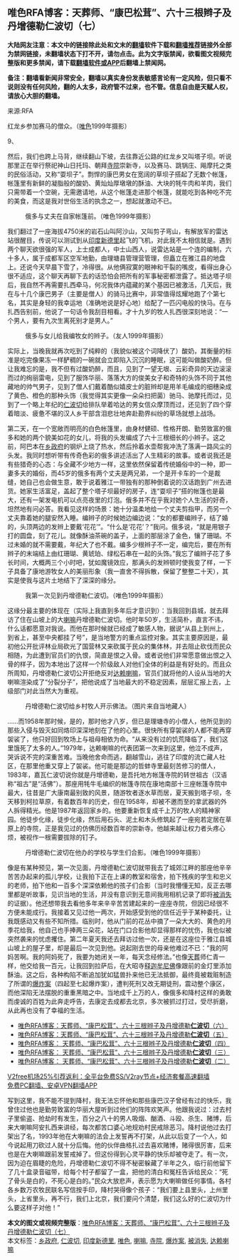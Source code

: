  <h2>唯色RFA博客：天葬师、“康巴松茸”、六十三根辫子及丹增德勒仁波切（七）</h2> <p class="notice"><b>大陆网友注意：本文中的链接除此处和文末的<a href="https://github.com/bannedbook/fanqiang" >翻墙</a>软件下载和<a href="https://github.com/killgcd/justmysocks/blob/master/README.md">翻墙推荐</a>链接外全部为禁网链接，未翻墙状态下打不开，请勿点击。此为文字版禁闻，欲看图文视频完整版和更多禁闻，请下载<a href="https://github.com/bannedbook/fanqiang">翻墙软件或APP</a>后翻墙上禁闻网。</p><p>备注：翻墙看新闻非常安全，翻墙以真实身份发表敏感言论有一定风险，但只看不说则没有任何风险，翻的人太多，政府管不过来，也不管。信息自由是天赋人权，请放心大胆的翻墙。</b></p>  <div class="entry"> <p>来源:RFA</p> <p>红龙乡参加赛马的僧众。（<a href="https://www.bannedbook.org/bnews/tag/%E5%94%AF%E8%89%B2/" class="st_tag internal_tag" rel="tag" title="标签 唯色 下的日志">唯色</a>1999年摄影）             </p> <p>9、</p> <p>然后，我们也跨上马背，继续翻山下坡，去往靠近公路的红龙乡又叫塔子坝。听说那里正在举行祭祀神山日托玛、朝拜<a href="https://www.bannedbook.org/bnews/tag/%e5%af%ba%e9%99%a2/" class="st_tag internal_tag" rel="tag" title="标签 寺院 下的日志">寺院</a>崇新寺，以及赛马、跳锅庄、飚摩托之类的民俗活动，又称“耍坝子”。剽悍的康巴男女在宽阔的草坝子搭起了无数个帐篷，帐篷里有新鲜的凝脂般的酸奶、黄灿灿厚墩墩的酥油、大块的牦牛肉和羊肉，我们只需带着一个空碗，无需邀请地，从这个帐篷走进那个帐篷，就能吃到各种吃不完的美食，而这是我对世俗生活的执念之一，想起就激动不已。</p>  <p><figure> <figcaption>俄多与丈夫在自家帐篷前。（唯色1999年摄影）</figcaption></figure> </p> <p>我们翻过了一座海拔4750米的岩石山叫阿沙山，又叫剪子弯山，有解放军的雷达站很醒目，传说可以测试到从<a href="https://www.bannedbook.org/bnews/tag/%e5%8d%b0%e5%ba%a6%e6%96%b0%e5%be%b7%e9%87%8c/" class="st_tag internal_tag" rel="tag" title="标签 印度新德里 下的日志">印度新德里</a>起飞的飞机，对此我不太相信就是。遇到两个聊天欲很强的军人，上士成都人，中士山西人，说雷达站是一个连的编制，六十多人，属于成都军区空军地勤，由理塘县管理营管理，但矗立在雅江县的地盘上。还说今天早晨下雪了，冷得很。从他俩寂寞的眼神和干裂的嘴皮，看得出身心很不适应，这个聊天再聊下去的话恐怕会把所有的军事秘密都泄露了。抵达塔子坝后，我自然不再需要扎西牵马，何况我体内蕴藏的某个基因已被激活，几天后，我在与十几个康巴男子（主要是僧人）的骑马比赛中，非常值得炫耀地跑了个第七名，其实是身轻的我幸运地（准确地说是好心地）给配了一匹闪电般的快马。在与扎西告别前，他说了一句话令我刮目相看。才十九岁的牧人扎西很深刻地说：“一个男人，要有九次生离死别才是男人。”</p> <p><figure> <figcaption>俄多与女儿给我编牧女的辫子。（友人1999年摄影）</figcaption></figure> </p> <p>实际上，当晚我就再次吃到了纯粹的（我貌似被这个词降伏了）酸奶，其衡量的标准是吃完像果冻一样酽稠的一碗就会立即陷入沉沉的睡眠，这可能叫做酸奶醉。但让我难忘的是，我不但有过酸奶醉，而且，见到了一望无垠、云彩奇异的天边滚滚而过的绚丽雷电，见到了服饰华丽、落落大方的俊美女子和奇特的头饰不同于其他藏地的帅气男子，见到了僧人们戴着酷似嬉皮士的脏辫却是用羊毛编成的细穗染成了黄色、橙色的那种头饰（我觉得其实更像一朵朵扫把菌）驰马、驰摩托而过，见到了一个略上年纪的<a href="https://www.bannedbook.org/bnews/tag/%e4%bb%81%e6%b3%a2%e5%88%87/" class="st_tag internal_tag" rel="tag" title="标签 仁波切 下的日志">仁波切</a>给排队举着哈达的男女信众摩顶而过，还见到了四个穿着暗淡、疲惫不堪的汉人乡干部含泪悲壮地奔赴勘界纠纷的草场就想上战场。</p>  <p></p> <p>第二天，在一个宽敞而明亮的白色帐篷里，由身材健硕、性格开朗、勤劳致富的俄多和她的两个貌美如花的女儿，将我的头发编成了六十三根细长的小辫子。这之前，阿巴本在<a href="https://www.bannedbook.org/bnews/tag/%E4%B9%A1%E6%94%BF%E5%BA%9C/" class="st_tag internal_tag" rel="tag" title="标签 乡政府 下的日志">乡政府</a>的钢炉上烧了热水，然后拎着水壶帮我冲洗了落满一路风尘的头发。我同时想听带有传奇色彩的俄多讲述活出了人生精彩的故事。或者说我还是有些猎奇的心态：与全藏不少地方一样，这里依然保留着传统婚俗中的一种，即一妻多夫的婚俗，而45岁的俄多有两个丈夫是两兄弟，一个是开卡车的一个是裁缝，她自己也会做生意，敢于说着雅江一带独有的那种倒着说的汉话跑到广州去进货。她家生活富足，盖起了整个塔子坝最好的房子，连“耍坝子”搭的帐篷也是最大，还有一架发电机可以点亮夜里的灯泡。俄多并不在乎我对她个人生活的好奇，坦然地有问必答。我看见这样的场景：她十分温柔地给一个丈夫剪指甲，而另一个丈夫靠着她的腿安然入睡。编辫子的时候她边编边说：“女的都要编辫子，结了婚的，头顶两边的发辫上要戴‘花花’”。“什么是‘花花’？”我问。俄多说，“就是用银子打的圆盘，刻了花儿。就像酥油茶碗的盖子，上面的那层涂了金色，镶了珊瑚。不过未婚的就不需要戴，年纪大了也不戴。编多少根辫子不一定，编完后，要在所有辫子的末端结上由红珊瑚、黄琥珀、绿松石串在一起的头饰。”我忘了编辫子花了多长时间，大概两三个小时吧，犹如魔镜效应，那满头的发辫顿时使我变了样，一下子具备了康地游牧女人的美丽形象（我一直舍不得拆散，保留了整整二十天），其实是使我与这片土地结下了深深的缘分。</p> <p><figure> <figcaption>我第一次见到丹增德勒仁波切。（唯色1999年摄影）</figcaption></figure> </p> <p>这缘分最主要的体现在（实际上我直到多年后才意识到）：当我回到县城，就去拜访了住在山坡上的大<a href="https://www.bannedbook.org/bnews/tag/%e5%96%87%e5%98%9b/" class="st_tag internal_tag" rel="tag" title="标签 喇嘛 下的日志">喇嘛</a>丹增德勒仁波切。他时年50岁，生活简朴，直言不讳，什么话都愿意对我说。而他在那时候就已经成了敏感人物，据说“从县上到州上，到省上，甚至中央都挂了号”，是当地警方的重点监控对象。其实主要原因是，最初他公开批评林业局砍光了国营林又来砍属于民众的集体林，并去阻止砍伐而民众相随，为此遭到官员们的仇恨，简直是恨之入骨。或者说他们非常愿意做出恨之入骨的样子，因为本地出了这样一个阶级敌人对他们全体的利益是有好处的。而且众所周知，丹增德勒仁波切公开拒绝反对<a href="https://www.bannedbook.org/bnews/tag/%e8%be%be%e8%b5%96%e5%96%87%e5%98%9b/" class="st_tag internal_tag" rel="tag" title="标签 达赖喇嘛 下的日志">达赖喇嘛</a>，官员们就将他的人设从当地的大喇嘛渲染成了“分裂分子”，把他说成了当地最大的不稳定因素，层层汇报上去，上级部门对此当然大为重视。</p>  <p><figure> <figcaption>丹增德勒仁波切给乡村牧人开示佛法。（图片来自当地藏人）</figcaption></figure> </p> <p>……而1958年那时候，是的，那时他才八岁，但已是理塘寺的小僧人，他所见到的那些入侵与毁灭如同烙印深深地刻在了他的心里。很快所有穿袈裟的人都不能再穿袈裟了，他只好回到牧场上与祖母相依为命。“从来没有过的饥荒降临了，我们这里饿死了太多的人。”1979年，达赖喇嘛的代表团第一次来到这里，他泣不成声，哭诉说不完的深重苦难。当晚他舍命而逃，翻越雪山，逃往了印度的流亡藏人社区，在那里他重又穿上了袈裟。他可能是那边的哲蚌寺里最刻苦修习的僧人，1983年，嘉瓦仁波切说你就是丹增德勒，是吾托地方帐篷寺院的转世祖古（汉语称“祖古”是“活佛”）。那座用牦牛毛编织的帐篷寺院在康地南部十三座帐篷寺院中最大，往昔是广大康南最别致的风景，随游牧者逐水草而居，夏天搬到塔子坝，冬天移到柯拉草原，有着数百年的历史，但在1958年，却被不邀而至的拿武器的外人拆得精光。他是1987年返回家乡的。他要重新恢复成千上万的牧人的精神家园。他徒步化缘，徒步化缘，然后用石头、泥土和木头修筑起了一座宛若定居在草原上的寺院，正是我见过的仿佛历经数百年的崇新寺。他越来越让权力者头疼心烦，被视作一根需要拔除的钉子。</p> <p><figure> <figcaption>丹增德勒仁波切在他办的学校与学生们合影。（唯色1999年摄影）</figcaption></figure> </p> <p>像是有某种预见，第一次见面，丹增德勒仁波切就带我去了城郊江畔的那座他辛辛苦苦办起来的孤儿学校，让我拍下正在上课的教室和宿舍，拍下残疾的学生和忠义的老师，拍下他和一百多个深深依赖他的孩子们合影（当时我懵懂无知，反正去哪里都是听故事，见识当地的生活，并没有意识到无意间我用相机记录了即将<a href="https://www.bannedbook.org/bnews/tag/%E8%A2%AB%E6%B6%88%E5%A4%B1/" class="st_tag internal_tag" rel="tag" title="标签 被消失 下的日志">被消失</a>的证据）。他还想带我去看他多年来辛辛苦苦建起来的一座座寺院，但因已经很不方便未能成行。我接着又见过他一两次，开始感受到他的信任近乎于某种委托，让我既感动又有些不知所措。临别时，他从门前的花丛中摘了一朵大大的、黄色的月季花给我，他自己也手捧两三朵花，站在门口合影他却显得那样的忧伤，我也似被突然袭来的忧虑攫住。第二年夏天我还去拜访过他一次，还是在这座位于雅江县城山坡上的屋子里，却是最后一次见到他。说起刚去世的母亲他难过不已：“我的阿妈苦啊。我的阿妈死了，我要为她闭关一年，每天念经修法。”也像<span class='wp_keywordlink'><a href="https://www.bannedbook.org/forum2/topic1010.html" title="天葬——西藏的命运" target="_blank">天葬</a></span>师仁青一样，他交给我一百元，让我回到拉萨后，在大昭寺<span class='wp_keywordlink'><a href="https://www.bannedbook.org/forum3/topic71.html" title="电子书：释迦牟尼佛" target="_blank">释迦牟尼佛</a></span>像跟前的金灯里添加酥油。这之后，各种构陷不断追加犹如猛兽扑来他已无法抵御，最终竟被栽赃制造了所谓的<a href="https://www.bannedbook.org/bnews/tag/%e7%88%86%e7%82%b8%e6%a1%88/" class="st_tag internal_tag" rel="tag" title="标签 爆炸案 下的日志">爆炸案</a>（四起至七起爆炸案），遭判死刑又改无期徒刑，震动整个康区，而他深陷无法摆脱的重重黑暗之中。当地成千上万的人，像俄多和降村这样的勇敢而虔诚的百姓为此奔走呼告，去康定去成都去北京，多次被抓过打过，受尽折磨，从此再也没有了幸福的生活。</p>  <ul class='op-related-articles' title='相关阅读'> <li><a href='https://www.bannedbook.org/bnews/comments/20201116/1432055.html' target='_blank'>唯色RFA博客：天葬师、“康巴松茸”、六十三根辫子及丹增德勒<b>仁波切</b>（六）</a></li> <li><a href='https://www.bannedbook.org/bnews/comments/20201110/1428455.html' target='_blank'>唯色RFA博客：天葬师、“康巴松茸”、六十三根辫子及丹增德勒<b>仁波切</b>（五）</a></li> <li><a href='https://www.bannedbook.org/bnews/comments/20201029/1421890.html' target='_blank'>唯色RFA博客： 天葬师、“康巴松茸”、六十三根辫子及丹增德勒<b>仁波切</b>（四）</a></li> <li><a href='https://www.bannedbook.org/bnews/comments/20201010/1411050.html' target='_blank'>唯色RFA博客： 天葬师、“康巴松茸”、六十三根辫子及丹增德勒<b>仁波切</b>（三）</a></li> <li><a href='https://www.bannedbook.org/bnews/comments/20200924/1402581.html' target='_blank'>唯色RFA博客： 天葬师、“康巴松茸”、六十三根辫子及丹增德勒<b>仁波切</b>（二）</a></li> </ul> <p class="texttj"> <a href="https://github.com/bannedbook/fanqiang/wiki/V2ray%E6%9C%BA%E5%9C%BA" target="_blank">V2free机场25%引荐返利：全平台免费SS/V2ray节点+经济套餐高速翻墙</a><br/> <a href="https://github.com/bannedbook/fanqiang/wiki/%E7%A6%81%E9%97%BB%E7%BD%91%E5%AE%89%E5%8D%93%E7%BF%BB%E5%A2%99%E6%96%B0%E9%97%BBAPP" target="_blank">免费PC翻墙、安卓VPN翻墙APP</a></p><p>写到这里，我不能不提到降村，我无法忘怀他和那些康巴汉子曾经有过的快乐，我曾住过他也是勤劳致富的华丽大屋听到过他们的阵阵欢笑声。他跟我说过：过去村子里偷盗、抢劫时有发生，百分之八十的男人吸烟、酗酒、斗殴、杀生、赌博，后来大喇嘛阿安扎西来讲经，每次都苦口婆心地规劝村民戒除恶习。降村说他过去打架出了名，1993年他在大喇嘛的法会上发誓再不打架，从此以后变了一个人，如今说起用刀砍过人就十分后悔。他的伙伴曲格扎过去喜欢赌博，赌得很厉害，后来也是在大喇嘛跟前发誓戒掉了。但这份得到心灵平静的快乐却被夺走了。有一次，因为迫在眉睫的危险，丹增德勒仁波切不得不秘密躲藏了半年之久，临行前他留下了几十盒录音磁带，给每个村子都留了一盒，把他的清白和冤枉告诉给民众：“死了骨头是白的，不死心是白的。”民众大放悲声，表示愿为大喇嘛做任何事情。各村各乡数万农牧民联名写信按手印，降村哭得像个孩子：“我们要上县里头，上州里头，上省里头，再不行，我们上北京，我们要问个清楚，我们这么好的仁波切为什么要这样子对他！”</p><a name='sharetosocial'></a>       <div><b>本文的图文或视频完整版</b>：<a href='https://www.bannedbook.org/bnews/comments/20201216/1449041.html'>唯色RFA博客：天葬师、“康巴松茸”、六十三根辫子及丹增德勒仁波切（七）</a></div>  </div><!--END ENTRY--> <div class="postfooter"> <div>本文标签：<a href="https://www.bannedbook.org/bnews/tag/%E4%B9%A1%E6%94%BF%E5%BA%9C/" rel="tag">乡政府</a>, <a href="https://www.bannedbook.org/bnews/tag/%e4%bb%81%e6%b3%a2%e5%88%87/" rel="tag">仁波切</a>, <a href="https://www.bannedbook.org/bnews/tag/%e5%8d%b0%e5%ba%a6%e6%96%b0%e5%be%b7%e9%87%8c/" rel="tag">印度新德里</a>, <a href="https://www.bannedbook.org/bnews/tag/%E5%94%AF%E8%89%B2/" rel="tag">唯色</a>, <a href="https://www.bannedbook.org/bnews/tag/%e5%96%87%e5%98%9b/" rel="tag">喇嘛</a>, <a href="https://www.bannedbook.org/bnews/tag/%e5%af%ba%e9%99%a2/" rel="tag">寺院</a>, <a href="https://www.bannedbook.org/bnews/tag/%e7%88%86%e7%82%b8%e6%a1%88/" rel="tag">爆炸案</a>, <a href="https://www.bannedbook.org/bnews/tag/%E8%A2%AB%E6%B6%88%E5%A4%B1/" rel="tag">被消失</a>, <a href="https://www.bannedbook.org/bnews/tag/%e8%be%be%e8%b5%96%e5%96%87%e5%98%9b/" rel="tag">达赖喇嘛</a></div>  </div><!--END POSTFOOTER--> 